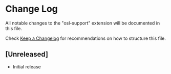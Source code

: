 # Change Log
All notable changes to the "osl-support" extension will be documented in this file.

Check [Keep a Changelog](http://keepachangelog.com/) for recommendations on how to structure this file.

## [Unreleased]
- Initial release